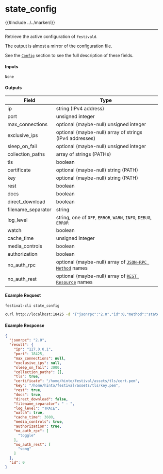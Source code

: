 # state_config

{{#include ../../marker/i}}

---

Retrieve the active configuration of `festivald`.

The output is almost a mirror of the configuration file.

See the [`Config`](../../config.md) section to see the full description of these fields.

#### Inputs

`None`

#### Outputs

| Field              | Type             |
|--------------------|------------------|
| ip                 | string (IPv4 address)
| port               | unsigned integer
| max_connections    | optional (maybe-null) unsigned integer
| exclusive_ips      | optional (maybe-null) array of strings (IPv4 addresses)
| sleep_on_fail      | optional (maybe-null) unsigned integer
| collection_paths   | array of strings (PATHs)
| tls                | boolean
| certificate        | optional (maybe-null) string (PATH)
| key                | optional (maybe-null) string (PATH)
| rest               | boolean
| docs               | boolean
| direct_download    | boolean
| filename_separator | string
| log_level          | string, one of `OFF`, `ERROR`, `WARN`, `INFO`, `DEBUG`, `ERROR`
| watch              | boolean
| cache_time         | unsigned integer
| media_controls     | boolean
| authorization      | boolean
| no_auth_rpc        | optional (maybe-null) array of [`JSON-RPC Method`](../json-rpc.md) names
| no_auth_rest       | optional (maybe-null) array of [`REST Resource`](../../authorization/rest.md) names

#### Example Request
```bash
festival-cli state_config
```
```bash
curl http://localhost:18425 -d '{"jsonrpc":"2.0","id":0,"method":"state_config"}'
```

#### Example Response
```json
{
  "jsonrpc": "2.0",
  "result": {
    "ip": "127.0.0.1",
    "port": 18425,
    "max_connections": null,
    "exclusive_ips": null,
    "sleep_on_fail": 3000,
    "collection_paths": [],
    "tls": true,
    "certificate": "/home/hinto/festival/assets/tls/cert.pem",
    "key": "/home/hinto/festival/assets/tls/key.pem",
    "rest": true,
    "docs": true,
    "direct_download": false,
    "filename_separator": " - ",
    "log_level": "TRACE",
    "watch": true,
    "cache_time": 3600,
    "media_controls": true,
    "authorization": true,
    "no_auth_rpc": [
      "toggle"
    ],
    "no_auth_rest": [
      "song"
    ]
  },
  "id": 0
}
```
